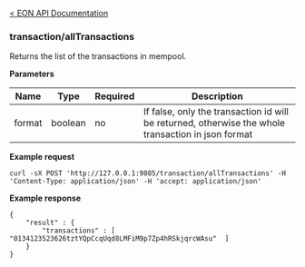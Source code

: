 [&lt; EON API Documentation](/doc/api/index.md) 
### transaction/allTransactions

Returns the list of the transactions in mempool.

**Parameters**

| Name     | Type    | Required    | Description    |
| -------- | ------- | -------     | -------        | 
| format  | boolean  | no         | If false, only the transaction id will be returned, otherwise the whole transaction in json format

**Example request**

    curl -sX POST 'http://127.0.0.1:9085/transaction/allTransactions' -H 'Content-Type: application/json' -H 'accept: application/json' 

**Example response**

    {
        "result" : {
            "transactions" : [ "0134123523626tztYQpCcqUqd8LMFiM9p7Zp4hRSkjqrcWAsu"  ]
        }
    }